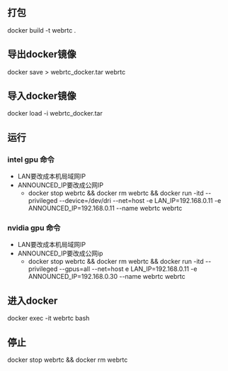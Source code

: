 ## 打包
docker build -t webrtc .

## 导出docker镜像
docker save > webrtc_docker.tar webrtc

## 导入docker镜像
docker load -i webrtc_docker.tar

## 运行
### intel gpu 命令
- LAN要改成本机局域网IP
- ANNOUNCED_IP要改成公网IP
   - docker stop webrtc && docker rm webrtc && docker run -itd --privileged --device=/dev/dri --net=host -e LAN_IP=192.168.0.11 -e ANNOUNCED_IP=192.168.0.11 --name webrtc webrtc 
### nvidia gpu 命令
- LAN要改成本机局域网IP
- ANNOUNCED_IP要改成公网ip
   - docker stop webrtc && docker rm webrtc && docker run -itd --privileged --gpus=all --net=host e LAN_IP=192.168.0.11 -e ANNOUNCED_IP=192.168.0.30 --name webrtc webrtc 

## 进入docker
docker exec -it webrtc bash

## 停止
docker stop webrtc && docker rm webrtc